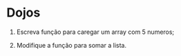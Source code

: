 # Dojos

1. Escreva função para caregar um array com 5 numeros;

2. Modifique a função para somar a lista.




